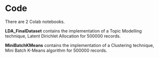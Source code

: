 # Code

There are 2 Colab notebooks.


**LDA_FinalDataset** contains the implementation of a Topic Modelling technique, Latent Dirichlet Allocation for 500000 records.


**MiniBatchKMeans** contains the implementation of a Clustering technique, Mini Batch K-Means algorithm for 500000 records.
